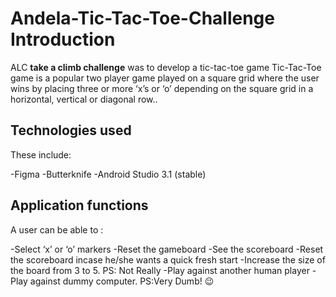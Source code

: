 # Andela-Tic-Tac-Toe-Challenge Introduction
ALC **take a climb challenge** was to develop a tic-tac-toe game 
Tic-Tac-Toe game is a popular two player game played on a square grid where the user wins by  placing three or more ‘x’s or ‘o’ depending on the square grid in a horizontal, vertical or diagonal row..

## Technologies used
These include:

  -Figma
  -Butterknife
  -Android Studio 3.1 (stable)

## Application functions
A user can be able to :

  -Select ‘x’ or ‘o’ markers
  -Reset the gameboard
  -See the scoreboard
  -Reset the scoreboard incase he/she wants a quick fresh start
  -Increase the size of the board from 3 to 5. PS: Not Really
  -Play against another human player
  -Play against dummy computer. PS:Very Dumb! 😉
